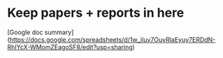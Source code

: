 # Keep papers + reports in here

[Google doc summary] (https://docs.google.com/spreadsheets/d/1w_iIuv7OuyRlaEyuy7ERDdN-RhIYcX-WMomZEagoSF8/edit?usp=sharing)